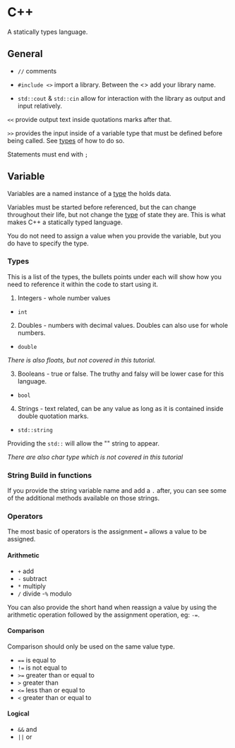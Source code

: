 # C++

A statically types language.

## General

- `//` comments

- `#include <>` import a library. Between the <> add your library name.

- `std::cout` & `std::cin` allow for interaction with the library as  output and input relatively.

`<<` provide output text inside quotations marks after that.

`>>` provides the input inside of a variable type that must be defined before being called. See [types](./Notes.md/#types) of how to do so.

Statements must end with `;`

## Variable

Variables are a named instance of a [type](./Notes.md/#types) the holds data.

Variables must be started before referenced, but the can change throughout their life, but not change the [type](./Notes.md/#types) of state they are. This is what makes C++ a statically typed language.

You do not need to assign a value when you provide the variable, but you do have to specify the type.

### Types

This is a list of the types, the bullets points under each will show how you need to reference it within the code to start using it.

1. Integers - whole number values

- `int`

2. Doubles - numbers with decimal values. Doubles can also use for whole numbers.

- `double`

*There is also floats, but not covered in this tutorial.*

3. Booleans - true or false. The truthy and falsy will be lower case for this language.

- `bool`

4. Strings - text related, can be any value as long as it is contained inside double quotation marks.

- `std::string`

Providing the `std::` will allow the "" string to appear.

*There are also char type which is not covered in this tutorial*

### String Build in functions

If you provide the string variable name and add a `.` after, you can see some of the additional methods available on those strings.

### Operators

The most basic of operators is the assignment `=` allows a value to be assigned.

#### Arithmetic

- `+`  add
- `-`  subtract
- `*`  multiply
- `/`  divide
-`%`   modulo

You can also provide the short hand when reassign a value by using the arithmetic operation followed by the assignment operation, eg: `-=`.

#### Comparison

Comparison should only be used on the same value type.

- `==` is equal to
- `!=` is not equal to
- `>=` greater than or equal to
- `>`  greater than
- `<=` less than or equal to 
- `<`  greater than or equal to

#### Logical

- `&&` and
- `||` or
